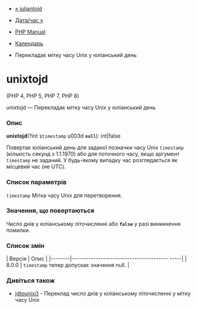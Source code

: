 - [« juliantojd](function.juliantojd.md)
- [Дата/час »](book.datetime.md)

- [PHP Manual](index.md)
- [Календарь](ref.calendar.md)
- Перекладає мітку часу Unix у юліанський день

# unixtojd

(PHP 4, PHP 5, PHP 7, PHP 8)

unixtojd — Перекладає мітку часу Unix у юліанський день

### Опис

**unixtojd**(?int `$timestamp` u003d **`null`**): int\|false

Повертає юліанський день для заданої позначки часу Unix `timestamp`
(кількість секунд з 1.1.1970) або для поточного часу, якщо аргумент
`timestamp` не заданий. У будь-якому випадку час розглядається як місцевий
час (не UTC).

### Список параметрів

`timestamp`
Мітка часу Unix для перетворення.

### Значення, що повертаються

Число днів у юліанському літочисленні або **`false`** у разі
виникнення помилки.

### Список змін

| Версія | Опис |
|--------|---------------------------------------- -----|
| 8.0.0 | `timestamp` тепер допускає значення null. |

### Дивіться також

- [jdtounix()](function.jdtounix.md) - Переклад число днів у
юліанському літочисленні у мітку часу Unix
